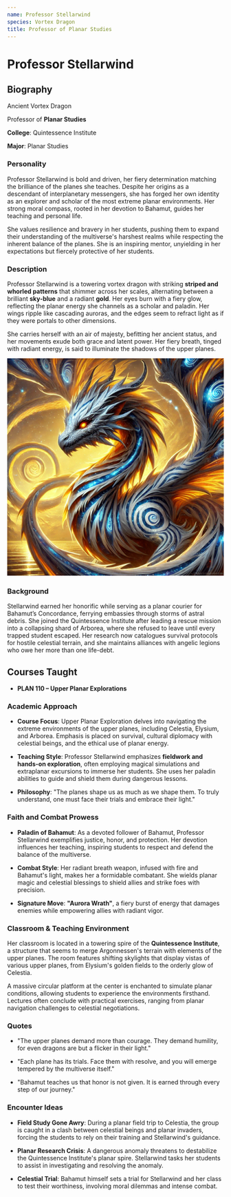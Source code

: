 ```yaml
---
name: Professor Stellarwind
species: Vortex Dragon
title: Professor of Planar Studies
---
```


# Professor Stellarwind

## Biography

Ancient Vortex Dragon

Professor of **Planar Studies**

**College**: Quintessence Institute

**Major**: Planar Studies

### Personality

Professor Stellarwind is bold and driven, her fiery determination matching the brilliance of the planes she teaches. Despite her origins as a descendant of interplanetary messengers, she has forged her own identity as an explorer and scholar of the most extreme planar environments. Her strong moral compass, rooted in her devotion to Bahamut, guides her teaching and personal life.

She values resilience and bravery in her students, pushing them to expand their understanding of the multiverse's harshest realms while respecting the inherent balance of the planes. She is an inspiring mentor, unyielding in her expectations but fiercely protective of her students.

### Description

Professor Stellarwind is a towering vortex dragon with striking **striped and whorled patterns** that shimmer across her scales, alternating between a brilliant **sky-blue** and a radiant **gold**. Her eyes burn with a fiery glow, reflecting the planar energy she channels as a scholar and paladin. Her wings ripple like cascading auroras, and the edges seem to refract light as if they were portals to other dimensions.

She carries herself with an air of majesty, befitting her ancient status, and her movements exude both grace and latent power. Her fiery breath, tinged with radiant energy, is said to illuminate the shadows of the upper planes.

![C6F063E9-0B2F-4F3D-B07E-D66F1C9510E1](/assets/images/C6F063E9-0B2F-4F3D-B07E-D66F1C9510E1.webp)

### Background

Stellarwind earned her honorific while serving as a planar courier for Bahamut’s Concordance, ferrying embassies through storms of astral debris. She joined the Quintessence Institute after leading a rescue mission into a collapsing shard of Arborea, where she refused to leave until every trapped student escaped. Her research now catalogues survival protocols for hostile celestial terrain, and she maintains alliances with angelic legions who owe her more than one life-debt.

## Courses Taught
- **PLAN 110 – Upper Planar Explorations**

### Academic Approach

- **Course Focus**: Upper Planar Exploration delves into navigating the extreme environments of the upper planes, including Celestia, Elysium, and Arborea. Emphasis is placed on survival, cultural diplomacy with celestial beings, and the ethical use of planar energy.

- **Teaching Style**: Professor Stellarwind emphasizes **fieldwork and hands-on exploration**, often employing magical simulations and extraplanar excursions to immerse her students. She uses her paladin abilities to guide and shield them during dangerous lessons.

- **Philosophy**: "The planes shape us as much as we shape them. To truly understand, one must face their trials and embrace their light."

### Faith and Combat Prowess

- **Paladin of Bahamut**: As a devoted follower of Bahamut, Professor Stellarwind exemplifies justice, honor, and protection. Her devotion influences her teaching, inspiring students to respect and defend the balance of the multiverse.

- **Combat Style**: Her radiant breath weapon, infused with fire and Bahamut's light, makes her a formidable combatant. She wields planar magic and celestial blessings to shield allies and strike foes with precision.

- **Signature Move**: **"Aurora Wrath"**, a fiery burst of energy that damages enemies while empowering allies with radiant vigor.

### Classroom & Teaching Environment

Her classroom is located in a towering spire of the **Quintessence Institute**, a structure that seems to merge Argonnessen's terrain with elements of the upper planes. The room features shifting skylights that display vistas of various upper planes, from Elysium's golden fields to the orderly glow of Celestia.

A massive circular platform at the center is enchanted to simulate planar conditions, allowing students to experience the environments firsthand. Lectures often conclude with practical exercises, ranging from planar navigation challenges to celestial negotiations.

### Quotes

- "The upper planes demand more than courage. They demand humility, for even dragons are but a flicker in their light."

- "Each plane has its trials. Face them with resolve, and you will emerge tempered by the multiverse itself."

- "Bahamut teaches us that honor is not given. It is earned through every step of our journey."

### Encounter Ideas

- **Field Study Gone Awry**: During a planar field trip to Celestia, the group is caught in a clash between celestial beings and planar invaders, forcing the students to rely on their training and Stellarwind's guidance.

- **Planar Research Crisis**: A dangerous anomaly threatens to destabilize the Quintessence Institute's planar spire. Stellarwind tasks her students to assist in investigating and resolving the anomaly.

- **Celestial Trial**: Bahamut himself sets a trial for Stellarwind and her class to test their worthiness, involving moral dilemmas and intense combat.

